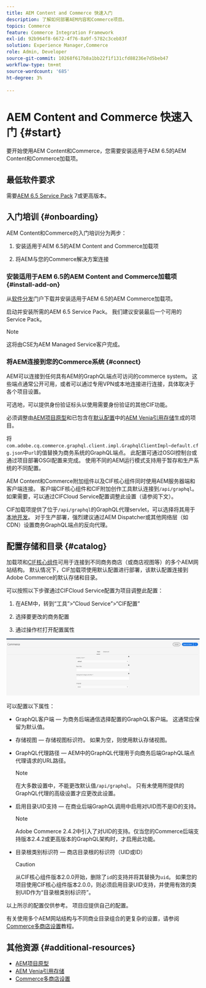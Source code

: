 ```yaml
---
title: AEM Content and Commerce 快速入门
description: 了解如何部署AEM内容和Commerce项目。
topics: Commerce
feature: Commerce Integration Framework
exl-id: 92b964f8-6672-4f76-8a9f-5782c3ceb83f
solution: Experience Manager,Commerce
role: Admin, Developer
source-git-commit: 10268f617b8a1bb22f1f131cfd88236e7d5beb47
workflow-type: tm+mt
source-wordcount: '685'
ht-degree: 3%

---
```


# AEM Content and Commerce 快速入门 {#start}

要开始使用AEM Content和Commerce，您需要安装适用于AEM 6.5的AEM Content和Commerce加载项。

## 最低软件要求

需要[AEM 6.5 Service Pack](https://experience.adobe.com/#/downloads/content/software-distribution/en/aem.html) 7或更高版本。

## 入门培训 {#onboarding}

AEM Content和Commerce的入门培训分为两步：

1. 安装适用于AEM 6.5的AEM Content and Commerce加载项

2. 将AEM与您的Commerce解决方案连接

### 安装适用于AEM 6.5的AEM Content and Commerce加载项 {#install-add-on}

从[软件分发](https://experience.adobe.com/#/downloads/content/software-distribution/en/aem.html)门户下载并安装适用于AEM 6.5的AEM Commerce加载项。

启动并安装所需的AEM 6.5 Service Pack。 我们建议安装最后一个可用的Service Pack。

>[!NOTE]
>
>这将由CSE为AEM Managed Service客户完成。

### 将AEM连接到您的Commerce系统 {#connect}

AEM可以连接到任何具有AEM的GraphQL端点可访问的commerce system。 这些端点通常公开可用，或者可以通过专用VPN或本地连接进行连接，具体取决于各个项目设置。

可选地，可以提供身份验证标头以使用需要身份验证的其他CIF功能。

必须调整由[AEM项目原型](https://github.com/adobe/aem-project-archetype)和已包含在[默认配置](https://github.com/adobe/aem-cif-guides-venia/blob/main/ui.config/src/main/content/jcr_root/apps/venia/osgiconfig/config/com.adobe.cq.commerce.graphql.client.impl.GraphqlClientImpl~default.cfg.json)中的[AEM Venia引用存储](https://github.com/adobe/aem-cif-guides-venia)生成的项目。

将`com.adobe.cq.commerce.graphql.client.impl.GraphqlClientImpl~default.cfg.json`中`url`的值替换为商务系统的GraphQL端点。 此配置可通过OSGI控制台或通过项目部署OSGI配置来完成。 使用不同的AEM运行模式支持用于暂存和生产系统的不同配置。

AEM Content和Commerce附加组件以及CIF核心组件同时使用AEM服务器端和客户端连接。 客户端CIF核心组件和CIF附加创作工具默认连接到`/api/graphql`。 如果需要，可以通过CIFCloud Service配置调整此设置（请参阅下文）。

CIF加载项提供了位于`/api/graphql`的GraphQL代理servlet，可以选择将其用于[本地开发](develop.md)。 对于生产部署，强烈建议通过AEM Dispatcher或其他网络层（如CDN）设置商务GraphQL端点的反向代理。

## 配置存储和目录 {#catalog}

加载项和[CIF核心组件](https://github.com/adobe/aem-core-cif-components)可用于连接到不同商务商店（或商店视图等）的多个AEM网站结构。 默认情况下，CIF加载项使用默认配置进行部署，该默认配置连接到Adobe Commerce的默认存储和目录。

可以按照以下步骤通过CIFCloud Service配置为项目调整此配置：

1. 在AEM中，转到“工具”>“Cloud Service”>“CIF配置”

2. 选择要更改的商务配置

3. 通过操作栏打开配置属性

![CIFCloud Service配置](/help/commerce/cif/assets/cif-cloud-service-config.png)

可以配置以下属性：

- GraphQL客户端 — 为商务后端通信选择配置的GraphQL客户端。 这通常应保留为默认值。
- 存储视图 — 存储视图标识符。 如果为空，则使用默认存储视图。
- GraphQL代理路径 — AEM中的GraphQL代理用于向商务后端GraphQL端点代理请求的URL路径。

  >[!NOTE]
  >
  >在大多数设置中，不能更改默认值`/api/graphql`。 只有未使用所提供的GraphQL代理的高级设置才应更改此设置。

- 启用目录UID支持 — 在商业后端GraphQL调用中启用对UID而不是ID的支持。

  >[!NOTE]
  >
  >Adobe Commerce 2.4.2中引入了对UID的支持。仅当您的Commerce后端支持版本2.4.2或更高版本的GraphQL架构时，才启用此功能。

- 目录根类别标识符 — 商店目录根的标识符（UID或ID）

  >[!CAUTION]
  >
  >从CIF核心组件版本2.0.0开始，删除了`id`的支持并将其替换为`uid`。 如果您的项目使用CIF核心组件版本2.0.0，则必须启用目录UID支持，并使用有效的类别UID作为“目录根类别标识符”。

以上所示的配置仅供参考。 项目应提供自己的配置。

有关使用多个AEM网站结构与不同商业目录组合的更复杂的设置，请参阅[Commerce多商店设置](configuring/multi-store-setup.md)教程。

## 其他资源 {#additional-resources}

- [AEM项目原型](https://github.com/adobe/aem-project-archetype)
- [AEM Venia引用存储](https://github.com/adobe/aem-cif-guides-venia)
- [Commerce多商店设置](configuring/multi-store-setup.md)
